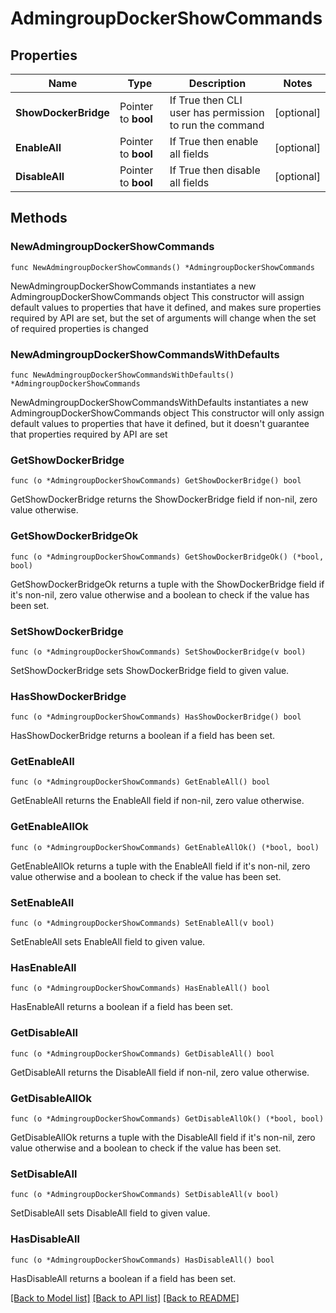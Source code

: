# AdmingroupDockerShowCommands

## Properties

Name | Type | Description | Notes
------------ | ------------- | ------------- | -------------
**ShowDockerBridge** | Pointer to **bool** | If True then CLI user has permission to run the command | [optional] 
**EnableAll** | Pointer to **bool** | If True then enable all fields | [optional] 
**DisableAll** | Pointer to **bool** | If True then disable all fields | [optional] 

## Methods

### NewAdmingroupDockerShowCommands

`func NewAdmingroupDockerShowCommands() *AdmingroupDockerShowCommands`

NewAdmingroupDockerShowCommands instantiates a new AdmingroupDockerShowCommands object
This constructor will assign default values to properties that have it defined,
and makes sure properties required by API are set, but the set of arguments
will change when the set of required properties is changed

### NewAdmingroupDockerShowCommandsWithDefaults

`func NewAdmingroupDockerShowCommandsWithDefaults() *AdmingroupDockerShowCommands`

NewAdmingroupDockerShowCommandsWithDefaults instantiates a new AdmingroupDockerShowCommands object
This constructor will only assign default values to properties that have it defined,
but it doesn't guarantee that properties required by API are set

### GetShowDockerBridge

`func (o *AdmingroupDockerShowCommands) GetShowDockerBridge() bool`

GetShowDockerBridge returns the ShowDockerBridge field if non-nil, zero value otherwise.

### GetShowDockerBridgeOk

`func (o *AdmingroupDockerShowCommands) GetShowDockerBridgeOk() (*bool, bool)`

GetShowDockerBridgeOk returns a tuple with the ShowDockerBridge field if it's non-nil, zero value otherwise
and a boolean to check if the value has been set.

### SetShowDockerBridge

`func (o *AdmingroupDockerShowCommands) SetShowDockerBridge(v bool)`

SetShowDockerBridge sets ShowDockerBridge field to given value.

### HasShowDockerBridge

`func (o *AdmingroupDockerShowCommands) HasShowDockerBridge() bool`

HasShowDockerBridge returns a boolean if a field has been set.

### GetEnableAll

`func (o *AdmingroupDockerShowCommands) GetEnableAll() bool`

GetEnableAll returns the EnableAll field if non-nil, zero value otherwise.

### GetEnableAllOk

`func (o *AdmingroupDockerShowCommands) GetEnableAllOk() (*bool, bool)`

GetEnableAllOk returns a tuple with the EnableAll field if it's non-nil, zero value otherwise
and a boolean to check if the value has been set.

### SetEnableAll

`func (o *AdmingroupDockerShowCommands) SetEnableAll(v bool)`

SetEnableAll sets EnableAll field to given value.

### HasEnableAll

`func (o *AdmingroupDockerShowCommands) HasEnableAll() bool`

HasEnableAll returns a boolean if a field has been set.

### GetDisableAll

`func (o *AdmingroupDockerShowCommands) GetDisableAll() bool`

GetDisableAll returns the DisableAll field if non-nil, zero value otherwise.

### GetDisableAllOk

`func (o *AdmingroupDockerShowCommands) GetDisableAllOk() (*bool, bool)`

GetDisableAllOk returns a tuple with the DisableAll field if it's non-nil, zero value otherwise
and a boolean to check if the value has been set.

### SetDisableAll

`func (o *AdmingroupDockerShowCommands) SetDisableAll(v bool)`

SetDisableAll sets DisableAll field to given value.

### HasDisableAll

`func (o *AdmingroupDockerShowCommands) HasDisableAll() bool`

HasDisableAll returns a boolean if a field has been set.


[[Back to Model list]](../README.md#documentation-for-models) [[Back to API list]](../README.md#documentation-for-api-endpoints) [[Back to README]](../README.md)


